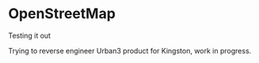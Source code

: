 # OpenStreetMap
Testing it out

Trying to reverse engineer Urban3 product for Kingston, work in progress.
